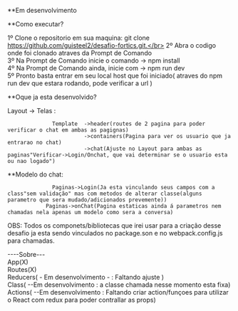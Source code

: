 **Em desenvolvimento

**Como executar?

1º Clone o repositorio em sua maquina: git clone https://github.com/guisteel2/desafio-fortics.git.</br>
2º Abra o codigo onde foi clonado atraves da Prompt de Comando </br>
3º Na Prompt de Comando inicie o comando -> npm install </br>
4º Na Prompt de Comando ainda, inicie com -> npm run dev </br>
5º Pronto basta entrar em seu local host que foi iniciado( atraves do npm run dev que estara rodando, pode verificar a url )</br>



**Oque ja esta desenvolvido?

Layout -> Telas : 

                  Template  ->header(routes de 2 pagina para poder verificar o chat em ambas as pagignas)
                            ->containers(Pagina para ver os usuario que ja entrarao no chat)
                            ->chat(Ajuste no Layout para ambas as paginas"Verificar->Login/Onchat, que vai determinar se o usuario esta ou nao logado")


**Modelo do chat: 
            
                  Paginas->Login(Ja esta vinculando seus campos com a class"sem validação" mas com metodos de alterar classe(alguns parametro que sera mudado/adicionados prevemente))
                Paginas->onChat(Pagina estaticas ainda á parametros nem chamadas nela apenas um modelo como sera a conversa)



OBS: Todos os componets/bibliotecas que irei usar para a criação desse desafio ja esta sendo vinculados no package.son e no webpack.config.js para chamadas.

----Sobre---</br>
App(X)</br>
Routes(X)</br>
Reducers( - Em desenvolvimento - : Faltando ajuste )</br>
Class( --Em desenvolvimento : a classe chamada nesse momento esta fixa)</br>
Actions( --Em desenvolvimento : Faltando criar action/funçoes para utilizar o React com redux para poder contrallar as props) </br>



 
